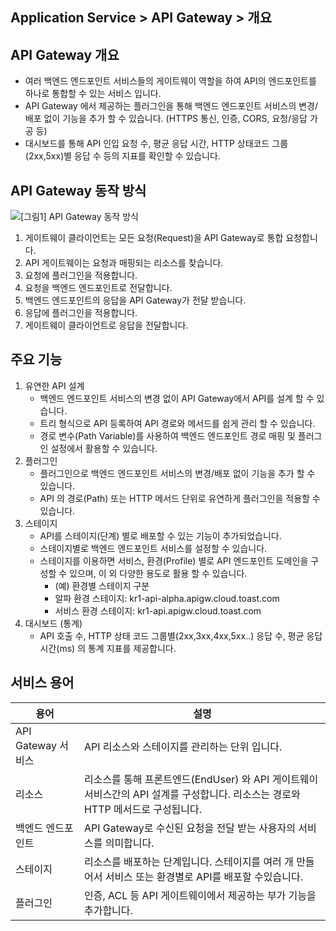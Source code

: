 ## Application Service > API Gateway > 개요


## API Gateway 개요

- 여러 백엔드 엔드포인트 서비스들의 게이트웨이 역할을 하여 API의 엔드포인트를 하나로 통합할 수 있는 서비스 입니다.
- API Gateway 에서 제공하는 플러그인을 통해 백엔드 엔드포인트 서비스의 변경/배포 없이 기능을 추가 할 수 있습니다. (HTTPS 통신, 인증, CORS, 요청/응답 가공 등)
- 대시보드를 통해 API 인입 요청 수, 평균 응답 시간, HTTP 상태코드 그룹(2xx,5xx)별 응답 수 등의 지표를 확인할 수 있습니다.


## API Gateway 동작 방식

![[그림1] API Gateway 동작 방식](https://static.toastoven.net/prod_apigateway/v2/apigw-v2-flow.png)
1. 게이트웨이 클라이언트는 모든  요청(Request)을 API Gateway로 통합 요청합니다. 
2. API 게이트웨이는 요청과 매핑되는 리소스를 찾습니다. 
3. 요청에 플러그인을 적용합니다.
4. 요청을 백엔드 엔드포인트로 전달합니다.
5. 백엔드 엔드포인트의 응답을 API Gateway가 전달 받습니다. 
6. 응답에 플러그인을 적용합니다. 
7. 게이트웨이 클라이언트로 응답을 전달합니다. 


## 주요 기능

1. 유연한 API 설계
    - 백엔드 엔드포인트 서비스의 변경 없이 API Gateway에서 API를 설계 할 수 있습니다.
    - 트리 형식으로 API 등록하여 API 경로와 메서드를 쉽게 관리 할 수 있습니다.
    - 경로 변수(Path Variable)를 사용하여 백엔드 엔드포인트 경로 매핑 및 플러그인 설정에서 활용할 수 있습니다.
2. 플러그인
    - 플러그인으로 백엔드 엔드포인트 서비스의 변경/배포 없이 기능을 추가 할 수 있습니다.
    - API 의 경로(Path) 또는 HTTP 메서드 단위로 유연하게 플러그인을 적용할 수 있습니다.
3. 스테이지
    - API를 스테이지(단계) 별로 배포할 수 있는 기능이 추가되었습니다.
    - 스테이지별로 백엔드 엔드포인트 서비스를 설정할 수 있습니다.
    - 스테이지를 이용하면 서비스, 환경(Profile) 별로 API 엔드포인트 도메인을 구성할 수 있으며, 이 외 다양한 용도로 활용 할 수 있습니다.
        - (예) 환경별 스테이지 구분
        - 알파 환경 스테이지: kr1-api-alpha.apigw.cloud.toast.com
        - 서비스 환경 스테이지: kr1-api.apigw.cloud.toast.com
4. 대시보드 (통계)
    - API 호출 수, HTTP 상태 코드 그룹별(2xx,3xx,4xx,5xx..) 응답 수, 평균 응답 시간(ms) 의 통계 지표를 제공합니다.


## 서비스 용어 

| 용어 | 설명 |
| --- | --- |
| API Gateway 서비스 |  API 리소스와 스테이지를 관리하는 단위 입니다. |
| 리소스 |  리소스를 통해 프론트엔드(EndUser) 와 API 게이트웨이 서비스간의 API 설계를 구성합니다. 리소스는 경로와 HTTP 메서드로 구성됩니다. |
| 백엔드 엔드포인트 | API Gateway로 수신된 요청을 전달 받는 사용자의 서비스를 의미합니다. |
| 스테이지 | 리소스를 배포하는 단계입니다. 스테이지를 여러 개 만들어서 서비스 또는 환경별로 API를 배포할 수있습니다. |
| 플러그인 | 인증, ACL 등 API 게이트웨이에서 제공하는 부가 기능을 추가합니다. |
